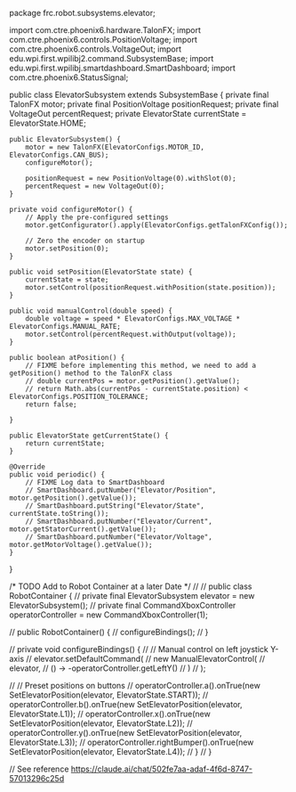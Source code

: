 package frc.robot.subsystems.elevator;

import com.ctre.phoenix6.hardware.TalonFX;
import com.ctre.phoenix6.controls.PositionVoltage;
import com.ctre.phoenix6.controls.VoltageOut;
import edu.wpi.first.wpilibj2.command.SubsystemBase;
import edu.wpi.first.wpilibj.smartdashboard.SmartDashboard;
import com.ctre.phoenix6.StatusSignal;


public class ElevatorSubsystem extends SubsystemBase {
    private final TalonFX motor;
    private final PositionVoltage positionRequest;
    private final VoltageOut percentRequest;
    private ElevatorState currentState = ElevatorState.HOME;

    public ElevatorSubsystem() {
        motor = new TalonFX(ElevatorConfigs.MOTOR_ID, ElevatorConfigs.CAN_BUS);
        configureMotor();
        
        positionRequest = new PositionVoltage(0).withSlot(0);
        percentRequest = new VoltageOut(0);
    }

    private void configureMotor() {
        // Apply the pre-configured settings
        motor.getConfigurator().apply(ElevatorConfigs.getTalonFXConfig());
        
        // Zero the encoder on startup
        motor.setPosition(0);
    }

    public void setPosition(ElevatorState state) {
        currentState = state;
        motor.setControl(positionRequest.withPosition(state.position));
    }

    public void manualControl(double speed) {
        double voltage = speed * ElevatorConfigs.MAX_VOLTAGE * ElevatorConfigs.MANUAL_RATE;
        motor.setControl(percentRequest.withOutput(voltage));
    }

    public boolean atPosition() {
        // FIXME before implementing this method, we need to add a getPosition() method to the TalonFX class
        // double currentPos = motor.getPosition().getValue();
        // return Math.abs(currentPos - currentState.position) < ElevatorConfigs.POSITION_TOLERANCE;
        return false;

    }

    public ElevatorState getCurrentState() {
        return currentState;
    }

    @Override
    public void periodic() {
        // FIXME Log data to SmartDashboard
        // SmartDashboard.putNumber("Elevator/Position", motor.getPosition().getValue());
        // SmartDashboard.putString("Elevator/State", currentState.toString());
        // SmartDashboard.putNumber("Elevator/Current", motor.getStatorCurrent().getValue());
        // SmartDashboard.putNumber("Elevator/Voltage", motor.getMotorVoltage().getValue());
    }
}

/* TODO Add to Robot Container at a later Date */
//
// public class RobotContainer {
//     private final ElevatorSubsystem elevator = new ElevatorSubsystem();
//     private final CommandXboxController operatorController = new CommandXboxController(1);

//     public RobotContainer() {
//         configureBindings();
//     }

//     private void configureBindings() {
//         // Manual control on left joystick Y-axis
//         elevator.setDefaultCommand(
//             new ManualElevatorControl(
//                 elevator, 
//                 () -> -operatorController.getLeftY()
//             )
//         );

//         // Preset positions on buttons
//         operatorController.a().onTrue(new SetElevatorPosition(elevator, ElevatorState.START));
//         operatorController.b().onTrue(new SetElevatorPosition(elevator, ElevatorState.L1));
//         operatorController.x().onTrue(new SetElevatorPosition(elevator, ElevatorState.L2));
//         operatorController.y().onTrue(new SetElevatorPosition(elevator, ElevatorState.L3));
//         operatorController.rightBumper().onTrue(new SetElevatorPosition(elevator, ElevatorState.L4));
//     }
// } 

// See reference https://claude.ai/chat/502fe7aa-adaf-4f6d-8747-57013296c25d